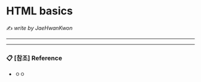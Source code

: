 # HTML basics

:writing_hand: *write by JaeHwanKwon*

---------



-----------

### :clipboard: [참조] Reference

- ㅇㅇ
